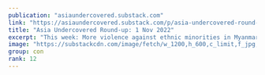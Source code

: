 ```yaml
---
publication: "asiaundercovered.substack.com"
link: "https://asiaundercovered.substack.com/p/asia-undercovered-round-up-1-nov"
title: "Asia Undercovered Round-up: 1 Nov 2022"
excerpt: "This week: More violence against ethnic minorities in Myanmar, Malaysia's upcoming elections, and China's Party Congress cements dictatorial rule."
image: "https://substackcdn.com/image/fetch/w_1200,h_600,c_limit,f_jpg,q_auto:good,fl_progressive:steep/https%3A%2F%2Fpbs.substack.com%2Fmedia%2FFgFSfasakAQnBZ-.jpg"
group: con
rank: 12
---
```

